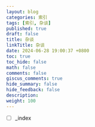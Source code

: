 ```yaml
---
layout: blog
categories: 索引
tags: [索引, 杂谈]
published: true
draft: false
title: 杂谈
linkTitle: 杂谈
date: 2024-06-28 19:00:37 +0800
toc: true
toc_hide: false
math: false
comments: false
giscus_comments: true
hide_summary: false
hide_feedback: false
description: 
weight: 100
---
```


- [ ] _index